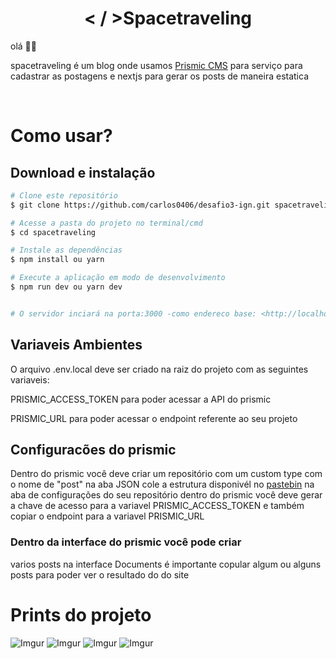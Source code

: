 <h1 align="center">< / >Spacetraveling</h1>
 olá 🙋‍♂️
<p>spacetraveling é um blog onde usamos <a href="https://prismic.io/">Prismic CMS</a> para serviço para cadastrar as postagens e nextjs para gerar os posts de maneira estatica </p>
<div>
  <img src="https://img.shields.io/badge/next.js-000000?style=for-the-badge&logo=nextdotjs&logoColor=white" alt=""/>
  <img src="https://img.shields.io/badge/React-20232A?style=for-the-badge&logo=react&logoColor=61DAFB" alt=""/>
  <img src="https://img.shields.io/badge/TypeScript-007ACC?style=for-the-badge&logo=typescript&logoColor=white" alt="">
  <img src="https://img.shields.io/badge/Sass-CC6699?style=for-the-badge&logo=sass&logoColor=white" alt="">
  <img src="https://img.shields.io/badge/Yarn-2C8EBB?style=for-the-badge&logo=yarn&logoColor=white" alt="">
</div>

# Como usar?

## Download e instalação

```bash
# Clone este repositório
$ git clone https://github.com/carlos0406/desafio3-ign.git spacetraveling

# Acesse a pasta do projeto no terminal/cmd
$ cd spacetraveling

# Instale as dependências
$ npm install ou yarn

# Execute a aplicação em modo de desenvolvimento
$ npm run dev ou yarn dev


# O servidor inciará na porta:3000 -como endereco base: <http://localhost:3000>
```

## Variaveis Ambientes

O arquivo .env.local deve ser criado na raiz do projeto com as seguintes variaveis:

PRISMIC_ACCESS_TOKEN para poder acessar a API do prismic

PRISMIC_URL para poder acessar o endpoint referente ao seu projeto

## Configuracões do prismic

Dentro do prismic você deve criar um repositório
com um custom type com o nome de "post"
na aba JSON cole a estrutura disponivél no [pastebin](https://pastebin.com/rWPNiud4)
na aba de configurações do seu repositório dentro do prismic você deve gerar a chave
de acesso para a variavel PRISMIC_ACCESS_TOKEN e também copiar o endpoint para a variavel PRISMIC_URL

### Dentro da interface do prismic você pode criar

varios posts na interface Documents é importante copular algum
ou alguns posts para poder ver o resultado do do site

# Prints do projeto

![Imgur](https://i.imgur.com/bhGqyzB.png)
![Imgur](https://i.imgur.com/8m6ka3B.png)
![Imgur](https://i.imgur.com/bQCoeVA.png)
![Imgur](https://i.imgur.com/r2z71Y3.png)

